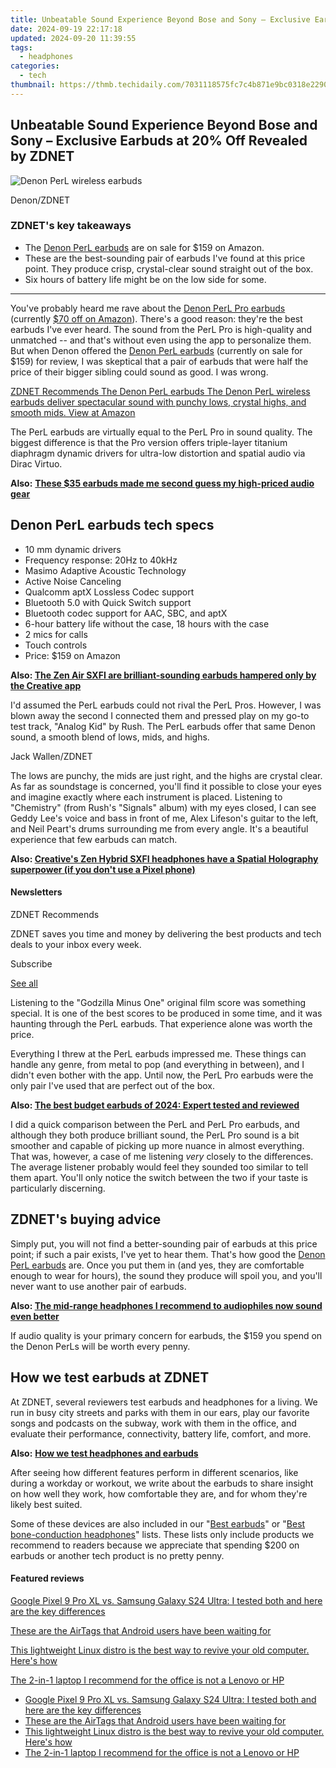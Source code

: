 ```yaml
---
title: Unbeatable Sound Experience Beyond Bose and Sony – Exclusive Earbuds at 20%% Off Revealed by ZDNET
date: 2024-09-19 22:17:18
updated: 2024-09-20 11:39:55
tags:
  - headphones
categories:
  - tech
thumbnail: https://thmb.techidaily.com/7031118575fc7c4b871e9bc0318e22904e8a5da64ff2c87df07fed7ddfd21d40.jpg
---
```


## Unbeatable Sound Experience Beyond Bose and Sony – Exclusive Earbuds at 20% Off Revealed by ZDNET

![Denon PerL wireless earbuds](https://www.zdnet.com/a/img/resize/07e677578ecc4ebd60d5c91f3adc52c0925d3be7/2024/08/20/f9f62f28-0a88-4bc0-9c00-fb885dfdf3c8/denon-perl.jpg?auto=webp&width=1280)

Denon/ZDNET

### ZDNET's key takeaways

* The [Denon PerL earbuds](https://buy.geni.us/Proxy.ashx?TSID=368250&GR%5FURL=https%3A%2F%2Fwww.amazon.com%2Fgp%2Faw%2Fd%2FB0D2LZ3FZ8%2F%3Ftag%3Dzd-buy-button-20%26ascsubtag%3D%5F%5FCOM%5FCLICK%5FID%5F%5F%7C919e5333-e9f0-4a64-8a17-0b5cdda1b84c%7Cdtp&dtb=1) are on sale for $159 on Amazon.
* These are the best-sounding pair of earbuds I've found at this price point. They produce crisp, crystal-clear sound straight out of the box.
* Six hours of battery life might be on the low side for some.

---

You've probably heard me rave about the [Denon PerL Pro earbuds](https://www.zdnet.com/article/i-was-skeptical-of-these-350-wireless-earbuds-until-they-knocked-my-socks-off/) (currently [$70 off on Amazon](https://buy.geni.us/Proxy.ashx?TSID=368250&GR%5FURL=https%3A%2F%2Fwww.amazon.com%2FDenon-Bluetooth-Canceling-Personalized-Technology%2Fdp%2FB0C61H6RYC%3Fth%3D1%26tag%3Dzd-buy-button-20%26ascsubtag%3D%5F%5FCOM%5FCLICK%5FID%5F%5F%7C919e5333-e9f0-4a64-8a17-0b5cdda1b84c%7Cdtp&dtb=1)). There's a good reason: they're the best earbuds I've ever heard. The sound from the PerL Pro is high-quality and unmatched -- and that's without even using the app to personalize them. But when Denon offered the [Denon PerL earbuds](https://buy.geni.us/Proxy.ashx?TSID=368250&GR%5FURL=https%3A%2F%2Fwww.amazon.com%2Fgp%2Faw%2Fd%2FB0D2LZ3FZ8%2F%3Ftag%3Dzd-buy-button-20%26ascsubtag%3D%5F%5FCOM%5FCLICK%5FID%5F%5F%7C919e5333-e9f0-4a64-8a17-0b5cdda1b84c%7Cdtp&dtb=1) (currently on sale for $159) for review, I was skeptical that a pair of earbuds that were half the price of their bigger sibling could sound as good. I was wrong.

[ZDNET Recommends The Denon PerL earbuds The Denon PerL wireless earbuds deliver spectacular sound with punchy lows, crystal highs, and smooth mids. View at Amazon](https://buy.geni.us/Proxy.ashx?TSID=368250&GR%5FURL=https%3A%2F%2Fwww.amazon.com%2FDenon-Bluetooth-Personalized-Technology-Customizable%2Fdp%2FB0C61H6RYC%3Ftag%3Dzd-buy-button-20%26ascsubtag%3D%5F%5FCOM%5FCLICK%5FID%5F%5F%7C919e5333-e9f0-4a64-8a17-0b5cdda1b84c%7Cdtp&dtb=1)

The PerL earbuds are virtually equal to the PerL Pro in sound quality. The biggest difference is that the Pro version offers triple-layer titanium diaphragm dynamic drivers for ultra-low distortion and spatial audio via Dirac Virtuo.

**Also:** [**These $35 earbuds made me second guess my high-priced audio gear**](https://www.zdnet.com/article/these-35-earbuds-made-me-second-guess-my-high-priced-audio-gear/)

## Denon PerL earbuds tech specs

* 10 mm dynamic drivers
* Frequency response: 20Hz to 40kHz
* Masimo Adaptive Acoustic Technology
* Active Noise Canceling
* Qualcomm aptX Lossless Codec support
* Bluetooth 5.0 with Quick Switch support
* Bluetooth codec support for AAC, SBC, and aptX
* 6-hour battery life without the case, 18 hours with the case
* 2 mics for calls
* Touch controls
* Price: $159 on Amazon

**Also: [The Zen Air SXFI are brilliant-sounding earbuds hampered only by the Creative app](https://www.zdnet.com/article/the-zen-air-sxfi-are-brilliant-sounding-earbuds-hampered-only-by-the-creative-app/)**

I'd assumed the PerL earbuds could not rival the PerL Pros. However, I was blown away the second I connected them and pressed play on my go-to test track, "Analog Kid" by Rush. The PerL earbuds offer that same Denon sound, a smooth blend of lows, mids, and highs. 

Jack Wallen/ZDNET

The lows are punchy, the mids are just right, and the highs are crystal clear. As far as soundstage is concerned, you'll find it possible to close your eyes and imagine exactly where each instrument is placed. Listening to "Chemistry" (from Rush's "Signals" album) with my eyes closed, I can see Geddy Lee's voice and bass in front of me, Alex Lifeson's guitar to the left, and Neil Peart's drums surrounding me from every angle. It's a beautiful experience that few earbuds can match.

**Also: [Creative's Zen Hybrid SXFI headphones have a Spatial Holography superpower (if you don't use a Pixel phone)](https://www.zdnet.com/article/creatives-zen-hybrid-sxfi-headphones-have-a-spatial-holography-superpower-if-you-dont-use-a-pixel-phone/)**

#### Newsletters

ZDNET Recommends

ZDNET saves you time and money by delivering the best products and tech deals to your inbox every week.

 Subscribe

[See all](https://www.zdnet.com/newsletters/)

Listening to the "Godzilla Minus One" original film score was something special. It is one of the best scores to be produced in some time, and it was haunting through the PerL earbuds. That experience alone was worth the price.

Everything I threw at the PerL earbuds impressed me. These things can handle any genre, from metal to pop (and everything in between), and I didn't even bother with the app. Until now, the PerL Pro earbuds were the only pair I've used that are perfect out of the box.

**Also: [The best budget earbuds of 2024: Expert tested and reviewed](https://www.zdnet.com/article/the-best-cheap-earbuds/)**

I did a quick comparison between the PerL and PerL Pro earbuds, and although they both produce brilliant sound, the PerL Pro sound is a bit smoother and capable of picking up more nuance in almost everything. That was, however, a case of me listening _very_ closely to the differences. The average listener probably would feel they sounded too similar to tell them apart. You'll only notice the switch between the two if your taste is particularly discerning.

## ZDNET's buying advice

Simply put, you will not find a better-sounding pair of earbuds at this price point; if such a pair exists, I've yet to hear them. That's how good the [Denon PerL earbuds](https://buy.geni.us/Proxy.ashx?TSID=368250&GR%5FURL=https%3A%2F%2Fwww.amazon.com%2Fgp%2Faw%2Fd%2FB0D2LZ3FZ8%2F%3Ftag%3Dzd-buy-button-20%26ascsubtag%3D%5F%5FCOM%5FCLICK%5FID%5F%5F%7C919e5333-e9f0-4a64-8a17-0b5cdda1b84c%7Cdtp&dtb=1) are. Once you put them in (and yes, they are comfortable enough to wear for hours), the sound they produce will spoil you, and you'll never want to use another pair of earbuds.

**Also: [The mid-range headphones I recommend to audiophiles now sound even better](https://www.zdnet.com/article/the-mid-range-headphones-i-recommend-to-audiophiles-now-sound-even-better/)**

If audio quality is your primary concern for earbuds, the $159 you spend on the Denon PerLs will be worth every penny.

## How we test earbuds at ZDNET

At ZDNET, several reviewers test earbuds and headphones for a living. We run in busy city streets and parks with them in our ears, play our favorite songs and podcasts on the subway, work with them in the office, and evaluate their performance, connectivity, battery life, comfort, and more. 

**Also:** [**How we test headphones and earbuds**](https://www.zdnet.com/article/how-we-test-headphones/)

After seeing how different features perform in different scenarios, like during a workday or workout, we write about the earbuds to share insight on how well they work, how comfortable they are, and for whom they're likely best suited. 

Some of these devices are also included in our "[Best earbuds](https://www.zdnet.com/article/best-earbuds/)" or "[Best bone-conduction headphones](https://www.zdnet.com/article/best-bone-conduction-headphones/)" lists. These lists only include products we recommend to readers because we appreciate that spending $200 on earbuds or another tech product is no pretty penny. 

#### Featured reviews

[Google Pixel 9 Pro XL vs. Samsung Galaxy S24 Ultra: I tested both and here are the key differences](https://www.zdnet.com/article/google-pixel-9-pro-xl-vs-samsung-galaxy-s24-ultra/ "Google Pixel 9 Pro XL vs. Samsung Galaxy S24 Ultra: I tested both and here are the key differences")

[These are the AirTags that Android users have been waiting for](https://www.zdnet.com/article/these-are-the-airtags-that-android-users-have-been-waiting-for/ "These are the AirTags that Android users have been waiting for")

[This lightweight Linux distro is the best way to revive your old computer. Here's how](https://www.zdnet.com/article/this-lightweight-linux-distro-is-the-best-way-to-revive-your-old-computer-heres-how/ "This lightweight Linux distro is the best way to revive your old computer. Here's how")

[The 2-in-1 laptop I recommend for the office is not a Lenovo or HP](https://www.zdnet.com/article/one-of-the-most-versatile-2-in-1-laptops-ive-tested-is-not-a-lenovo-or-hp/ "The 2-in-1 laptop I recommend for the office is not a Lenovo or HP")

* [Google Pixel 9 Pro XL vs. Samsung Galaxy S24 Ultra: I tested both and here are the key differences](https://www.zdnet.com/article/google-pixel-9-pro-xl-vs-samsung-galaxy-s24-ultra/ "Google Pixel 9 Pro XL vs. Samsung Galaxy S24 Ultra: I tested both and here are the key differences")
* [These are the AirTags that Android users have been waiting for](https://www.zdnet.com/article/these-are-the-airtags-that-android-users-have-been-waiting-for/ "These are the AirTags that Android users have been waiting for")
* [This lightweight Linux distro is the best way to revive your old computer. Here's how](https://www.zdnet.com/article/this-lightweight-linux-distro-is-the-best-way-to-revive-your-old-computer-heres-how/ "This lightweight Linux distro is the best way to revive your old computer. Here's how")
* [The 2-in-1 laptop I recommend for the office is not a Lenovo or HP](https://www.zdnet.com/article/one-of-the-most-versatile-2-in-1-laptops-ive-tested-is-not-a-lenovo-or-hp/ "The 2-in-1 laptop I recommend for the office is not a Lenovo or HP")

<ins class="adsbygoogle"
     style="display:block"
     data-ad-format="autorelaxed"
     data-ad-client="ca-pub-7571918770474297"
     data-ad-slot="1223367746"></ins>



<ins class="adsbygoogle"
     style="display:block"
     data-ad-client="ca-pub-7571918770474297"
     data-ad-slot="8358498916"
     data-ad-format="auto"
     data-full-width-responsive="true"></ins>
